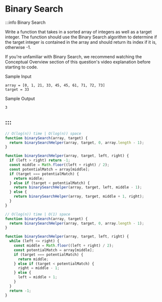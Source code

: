 # Binary Search

:::info Binary Search

Write a function that takes in a sorted array of integers as well as a target integer. The function should use the Binary Search algorithm to determine if the target integer is contained in the array and should return its index if it is, otherwise -1.

If you're unfamiliar with Binary Search, we recommend watching the Conceptual Overview section of this question's video explanation before starting to code.

Sample Input
```
array = [0, 1, 21, 33, 45, 45, 61, 71, 72, 73]
target = 33
```

Sample Output
```
3
```
:::
---

```js title="Solution 1"
// O(log(n)) time | O(log(n)) space
function binarySearch(array, target) {
  return binarySearchHelper(array, target, 0, array.length - 1);
}

function binarySearchHelper(array, target, left, right) {
  if (left > right) return -1;
  const middle = Math.floor((left + right) / 2);
  const potentialMatch = array[middle];
  if (target === potentialMatch) {
    return middle;
  } else if (target < potentialMatch) {
    return binarySearchHelper(array, target, left, middle - 1);
  } else {
    return binarySearchHelper(array, target, middle + 1, right);
  }
}
```


```js title="Solution 2"
// O(log(n)) time | O(1) space
function binarySearch(array, target) {
  return binarySearchHelper(array, target, 0, array.length - 1);
}

function binarySearchHelper(array, target, left, right) {
  while (left <= right) {
    const middle = Math.floor((left + right) / 2);
    const potentialMatch = array[middle];
    if (target === potentialMatch) {
      return middle;
    } else if (target < potentialMatch) {
      right = middle - 1;
    } else {
      left = middle + 1;
    }
  }
  return -1;
}
```
